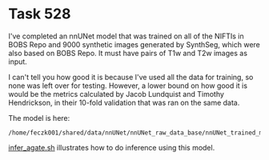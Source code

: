 Task 528
==============

I've completed an nnUNet model that was trained on all of the NIFTIs in BOBS Repo and 9000 synthetic images generated by SynthSeg, which were also based on BOBS Repo. It must have pairs of T1w and T2w images as input.

I can't tell you how good it is because I've used all the data for training, so none was left over for testing.  However, a lower bound on how good it is would be the metrics calculated by Jacob Lundquist and Timothy Hendrickson, in their 10-fold validation that was ran on the same data.

The model is here:
```
/home/feczk001/shared/data/nnUNet/nnUNet_raw_data_base/nnUNet_trained_models/nnUNet/3d_fullres/Task526_BobsRepo/
```

[infer_agate.sh](./infer_agate.sh) illustrates how to do inference using this model.
